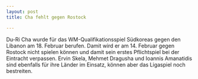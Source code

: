 ```yaml
---
layout: post
title: Cha fehlt gegen Rostock

---
```


Du-Ri Cha wurde für das WM-Qualifikationsspiel Südkoreas gegen den Libanon am 18. Februar berufen. Damit wird er am 14. Februar gegen Rostock nicht spielen können und damit sein erstes Pflichtspiel bei der Eintracht verpassen. Ervin Skela, Mehmet Dragusha und Ioannis Amanatidis sind ebenfalls für ihre Länder im Einsatz, können aber das Ligaspiel noch bestreiten.


